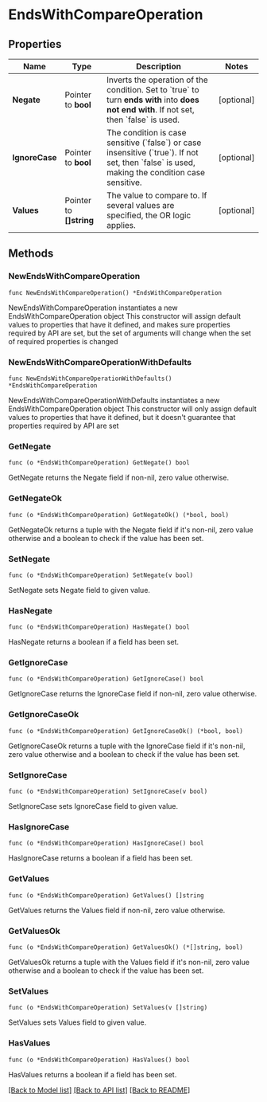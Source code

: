 # EndsWithCompareOperation

## Properties

Name | Type | Description | Notes
------------ | ------------- | ------------- | -------------
**Negate** | Pointer to **bool** | Inverts the operation of the condition. Set to &#x60;true&#x60; to turn **ends with** into **does not end with**.    If not set, then &#x60;false&#x60; is used. | [optional] 
**IgnoreCase** | Pointer to **bool** | The condition is case sensitive (&#x60;false&#x60;) or case insensitive (&#x60;true&#x60;).   If not set, then &#x60;false&#x60; is used, making the condition case sensitive. | [optional] 
**Values** | Pointer to **[]string** | The value to compare to.   If several values are specified, the OR logic applies. | [optional] 

## Methods

### NewEndsWithCompareOperation

`func NewEndsWithCompareOperation() *EndsWithCompareOperation`

NewEndsWithCompareOperation instantiates a new EndsWithCompareOperation object
This constructor will assign default values to properties that have it defined,
and makes sure properties required by API are set, but the set of arguments
will change when the set of required properties is changed

### NewEndsWithCompareOperationWithDefaults

`func NewEndsWithCompareOperationWithDefaults() *EndsWithCompareOperation`

NewEndsWithCompareOperationWithDefaults instantiates a new EndsWithCompareOperation object
This constructor will only assign default values to properties that have it defined,
but it doesn't guarantee that properties required by API are set

### GetNegate

`func (o *EndsWithCompareOperation) GetNegate() bool`

GetNegate returns the Negate field if non-nil, zero value otherwise.

### GetNegateOk

`func (o *EndsWithCompareOperation) GetNegateOk() (*bool, bool)`

GetNegateOk returns a tuple with the Negate field if it's non-nil, zero value otherwise
and a boolean to check if the value has been set.

### SetNegate

`func (o *EndsWithCompareOperation) SetNegate(v bool)`

SetNegate sets Negate field to given value.

### HasNegate

`func (o *EndsWithCompareOperation) HasNegate() bool`

HasNegate returns a boolean if a field has been set.

### GetIgnoreCase

`func (o *EndsWithCompareOperation) GetIgnoreCase() bool`

GetIgnoreCase returns the IgnoreCase field if non-nil, zero value otherwise.

### GetIgnoreCaseOk

`func (o *EndsWithCompareOperation) GetIgnoreCaseOk() (*bool, bool)`

GetIgnoreCaseOk returns a tuple with the IgnoreCase field if it's non-nil, zero value otherwise
and a boolean to check if the value has been set.

### SetIgnoreCase

`func (o *EndsWithCompareOperation) SetIgnoreCase(v bool)`

SetIgnoreCase sets IgnoreCase field to given value.

### HasIgnoreCase

`func (o *EndsWithCompareOperation) HasIgnoreCase() bool`

HasIgnoreCase returns a boolean if a field has been set.

### GetValues

`func (o *EndsWithCompareOperation) GetValues() []string`

GetValues returns the Values field if non-nil, zero value otherwise.

### GetValuesOk

`func (o *EndsWithCompareOperation) GetValuesOk() (*[]string, bool)`

GetValuesOk returns a tuple with the Values field if it's non-nil, zero value otherwise
and a boolean to check if the value has been set.

### SetValues

`func (o *EndsWithCompareOperation) SetValues(v []string)`

SetValues sets Values field to given value.

### HasValues

`func (o *EndsWithCompareOperation) HasValues() bool`

HasValues returns a boolean if a field has been set.


[[Back to Model list]](../README.md#documentation-for-models) [[Back to API list]](../README.md#documentation-for-api-endpoints) [[Back to README]](../README.md)


